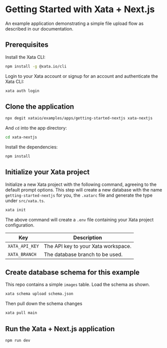 # Getting Started with Xata + Next.js

An example application demonstrating a simple file upload flow as described in our documentation.

## Prerequisites

Install the Xata CLI:

```sh
npm install -g @xata.io/cli
```

Login to your Xata account or signup for an account and authenticate the Xata CLI:

```sh
xata auth login
```

## Clone the application

```bash
npx degit xataio/examples/apps/getting-started-nextjs xata-nextjs
```

And `cd` into the app directory:

```sh
cd xata-nextjs
```

Install the dependencies:

```sh
npm install
```

## Initialize your Xata project

Initialize a new Xata project with the following command, agreeing to the default prompt options.
This step will create a new database with the name `getting-started-nextjs` for you, the `.xatarc` file and generate the type under `src/xata.ts`.

```sh
xata init
```

The above command will create a `.env` file containing your Xata project configuration.

| Key            | Description                         |
| -------------- | ----------------------------------- |
| `XATA_API_KEY` | The API key to your Xata workspace. |
| `XATA_BRANCH`  | The database branch to be used.     |

## Create database schema for this example

This repo contains a simple `images` table. Load the schema as shown.

```sh
xata schema upload schema.json
```

Then pull down the schema changes

```sh
xata pull main
```

## Run the Xata + Next.js application

```sh
npm run dev
```
